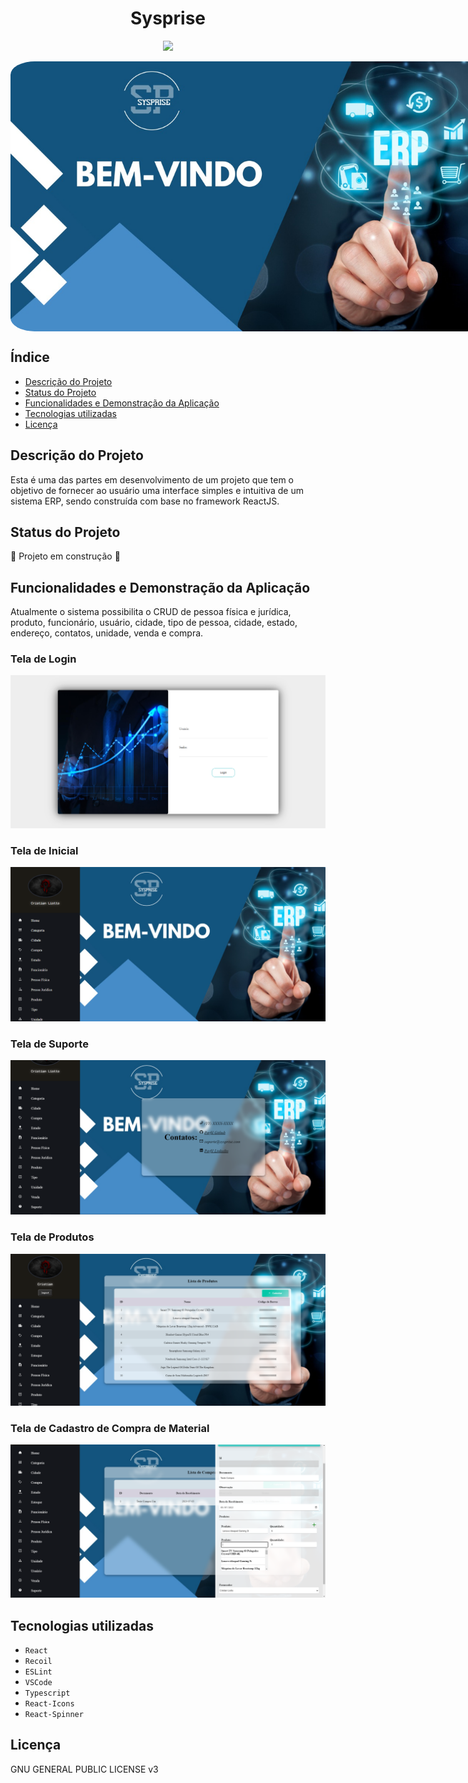 <h1 align="center"> Sysprise </h1>

<p align="center">
    <img src="http://img.shields.io/static/v1?label=STATUS&message=EM%20DESENVOLVIMENTO&color=GREEN&style=for-the-badge"/>
</p>

<img src="./assets/images/telaPrincipal.jpeg" style="border-radius: 5%; display: block; max-width: 80vw; margin: 0 auto;"/>

## Índice

* [Descrição do Projeto](#descrição-do-projeto)
* [Status do Projeto](#status-do-Projeto)
* [Funcionalidades e Demonstração da Aplicação](#funcionalidades-e-demonstração-da-aplicação)
* [Tecnologias utilizadas](#tecnologias-utilizadas)
* [Licença](#licença)

## Descrição do Projeto

Esta é uma das partes em desenvolvimento de um projeto que tem o objetivo de fornecer ao usuário uma interface simples e intuitiva de um sistema ERP, sendo construída com base no framework ReactJS.

## Status do Projeto

:construction: Projeto em construção :construction:

## Funcionalidades e Demonstração da Aplicação

Atualmente o sistema possibilita o CRUD de pessoa física e jurídica, produto, funcionário, usuário, cidade, tipo de pessoa, cidade, estado, endereço, contatos, unidade, venda e compra.

### Tela de Login
![Tela de Login](./assets/images/tela_login.png)

### Tela de Inicial
![Tela de Inicial](./assets/images/tela_inicial.png)

### Tela de Suporte
![Tela de Suporte](./assets/images/suporte.png)

### Tela de Produtos
![Tela de Produtos](./assets/images/tela_produtos.png)

### Tela de Cadastro de Compra de Material
![Tela de Compra de Material](./assets/images/cadastro_compra.png)

## Tecnologias utilizadas

- ``React``
- ``Recoil``
- ``ESLint``
- ``VSCode``
- ``Typescript``
- ``React-Icons``
- ``React-Spinner``


## Licença

GNU GENERAL PUBLIC LICENSE v3